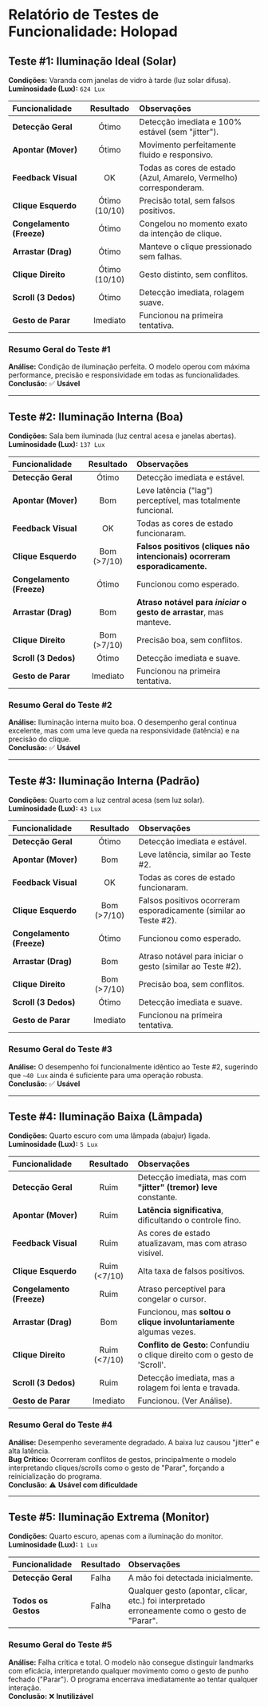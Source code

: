 # Relatório de Testes de Funcionalidade: Holopad

## Teste #1: Iluminação Ideal (Solar)

**Condições:** Varanda com janelas de vidro à tarde (luz solar difusa).  
**Luminosidade (Lux):** `624 Lux`

| Funcionalidade | Resultado | Observações |
| :--- | :---: | :--- |
| **Detecção Geral** | Ótimo | Detecção imediata e 100% estável (sem "jitter"). |
| **Apontar (Mover)** | Ótimo | Movimento perfeitamente fluido e responsivo. |
| **Feedback Visual** | OK | Todas as cores de estado (Azul, Amarelo, Vermelho) corresponderam. |
| **Clique Esquerdo** | Ótimo (10/10) | Precisão total, sem falsos positivos. |
| **Congelamento (Freeze)**| Ótimo | Congelou no momento exato da intenção de clique. |
| **Arrastar (Drag)** | Ótimo | Manteve o clique pressionado sem falhas. |
| **Clique Direito** | Ótimo (10/10) | Gesto distinto, sem conflitos. |
| **Scroll (3 Dedos)** | Ótimo | Detecção imediata, rolagem suave. |
| **Gesto de Parar** | Imediato | Funcionou na primeira tentativa. |

### Resumo Geral do Teste #1
**Análise:** Condição de iluminação perfeita. O modelo operou com máxima performance, precisão e responsividade em todas as funcionalidades.   
**Conclusão:** ✅ **Usável**

---

## Teste #2: Iluminação Interna (Boa)

**Condições:** Sala bem iluminada (luz central acesa e janelas abertas).  
**Luminosidade (Lux):** `137 Lux`

| Funcionalidade | Resultado | Observações |
| :--- | :---: | :--- |
| **Detecção Geral** | Ótimo | Detecção imediata e estável. |
| **Apontar (Mover)** | Bom | Leve latência ("lag") perceptível, mas totalmente funcional. |
| **Feedback Visual** | OK | Todas as cores de estado funcionaram. |
| **Clique Esquerdo** | Bom (>7/10) | **Falsos positivos (cliques não intencionais) ocorreram esporadicamente.** |
| **Congelamento (Freeze)**| Ótimo | Funcionou como esperado. |
| **Arrastar (Drag)** | Bom | **Atraso notável para *iniciar* o gesto de arrastar**, mas manteve. |
| **Clique Direito** | Bom (>7/10) | Precisão boa, sem conflitos. |
| **Scroll (3 Dedos)** | Ótimo | Detecção imediata e suave. |
| **Gesto de Parar** | Imediato | Funcionou na primeira tentativa. |

### Resumo Geral do Teste #2
**Análise:** Iluminação interna muito boa. O desempenho geral continua excelente, mas com uma leve queda na responsividade (latência) e na precisão do clique.   
**Conclusão:** ✅ **Usável**

---

## Teste #3: Iluminação Interna (Padrão)

**Condições:** Quarto com a luz central acesa (sem luz solar).  
**Luminosidade (Lux):** `43 Lux`

| Funcionalidade | Resultado | Observações |
| :--- | :---: | :--- |
| **Detecção Geral** | Ótimo | Detecção imediata e estável. |
| **Apontar (Mover)** | Bom | Leve latência, similar ao Teste #2. |
| **Feedback Visual** | OK | Todas as cores de estado funcionaram. |
| **Clique Esquerdo** | Bom (>7/10) | Falsos positivos ocorreram esporadicamente (similar ao Teste #2). |
| **Congelamento (Freeze)**| Ótimo | Funcionou como esperado. |
| **Arrastar (Drag)** | Bom | Atraso notável para iniciar o gesto (similar ao Teste #2). |
| **Clique Direito** | Bom (>7/10) | Precisão boa, sem conflitos. |
| **Scroll (3 Dedos)** | Ótimo | Detecção imediata e suave. |
| **Gesto de Parar** | Imediato | Funcionou na primeira tentativa. |

### Resumo Geral do Teste #3
**Análise:** O desempenho foi funcionalmente idêntico ao Teste #2, sugerindo que `~40 Lux` ainda é suficiente para uma operação robusta.  
**Conclusão:** ✅ **Usável**

---

## Teste #4: Iluminação Baixa (Lâmpada)

**Condições:** Quarto escuro com uma lâmpada (abajur) ligada.  
**Luminosidade (Lux):** `5 Lux`

| Funcionalidade | Resultado | Observações |
| :--- | :---: | :--- |
| **Detecção Geral** | Ruim | Detecção imediata, mas com **"jitter" (tremor) leve** constante. |
| **Apontar (Mover)** | Ruim | **Latência significativa**, dificultando o controle fino. |
| **Feedback Visual** | Ruim | As cores de estado atualizavam, mas com atraso visível. |
| **Clique Esquerdo** | Ruim (<7/10) | Alta taxa de falsos positivos. |
| **Congelamento (Freeze)**| Ruim | Atraso perceptível para congelar o cursor. |
| **Arrastar (Drag)** | Bom | Funcionou, mas **soltou o clique involuntariamente** algumas vezes. |
| **Clique Direito** | Ruim (<7/10) | **Conflito de Gesto:** Confundiu o clique direito com o gesto de 'Scroll'. |
| **Scroll (3 Dedos)** | Ruim | Detecção imediata, mas a rolagem foi lenta e travada. |
| **Gesto de Parar** | Imediato | Funcionou. (Ver Análise). |

### Resumo Geral do Teste #4
**Análise:** Desempenho severamente degradado. A baixa luz causou "jitter" e alta latência.  
**Bug Crítico:** Ocorreram conflitos de gestos, principalmente o modelo interpretando cliques/scrolls como o gesto de "Parar", forçando a reinicialização do programa.  
**Conclusão:** ⚠️ **Usável com dificuldade**

---

## Teste #5: Iluminação Extrema (Monitor)

**Condições:** Quarto escuro, apenas com a iluminação do monitor.  
**Luminosidade (Lux):** `1 Lux`

| Funcionalidade | Resultado | Observações |
| :--- | :---: | :--- |
| **Detecção Geral** | Falha | A mão foi detectada inicialmente. |
| **Todos os Gestos** | Falha | Qualquer gesto (apontar, clicar, etc.) foi interpretado erroneamente como o gesto de "Parar". |

### Resumo Geral do Teste #5
**Análise:** Falha crítica e total. O modelo não consegue distinguir landmarks com eficácia, interpretando qualquer movimento como o gesto de punho fechado ("Parar"). O programa encerrava imediatamente ao tentar qualquer interação.   
**Conclusão:** ❌ **Inutilizável**   
